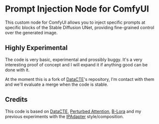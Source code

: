 # Prompt Injection Node for ComfyUI

This custom node for ComfyUI allows you to inject specific prompts at specific blocks of the Stable Diffusion UNet, providing fine-grained control over the generated image.

## Highly Experimental

The code is very basic, experimental and prossibly buggy. It's a very interesting proof of concept and I will expand it if anything good can be done with it. 

At the moment this is a fork of [DataCTE](https://github.com/DataCTE/prompt_injection)'s repository, I'm contact with them and we'll evaluate a merge when the code is stable.

## Credits

This code is based on [DataCTE](https://github.com/DataCTE/prompt_injection), [Perturbed Attention](https://github.com/pamparamm/sd-perturbed-attention), [B-Lora](https://github.com/yardenfren1996/B-LoRA/) and my previous experiments with the [IPAdapter](https://github.com/cubiq/ComfyUI_IPAdapter_plus?tab=readme-ov-file) style/composition.